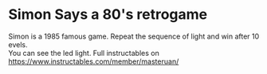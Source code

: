 # Simon Says a 80's retrogame
Simon is a 1985 famous game. Repeat the sequence of light and win after 10 evels.
<br>You can see the led light.
Full instructables on https://www.instructables.com/member/masteruan/
